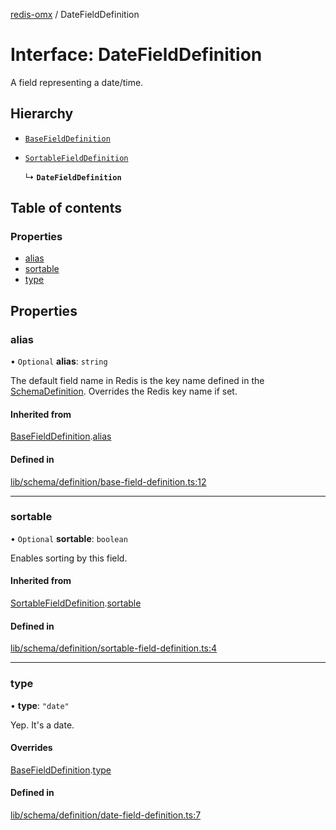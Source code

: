 [redis-omx](../README.md) / DateFieldDefinition

# Interface: DateFieldDefinition

A field representing a date/time.

## Hierarchy

- [`BaseFieldDefinition`](BaseFieldDefinition.md)

- [`SortableFieldDefinition`](SortableFieldDefinition.md)

  ↳ **`DateFieldDefinition`**

## Table of contents

### Properties

- [alias](DateFieldDefinition.md#alias)
- [sortable](DateFieldDefinition.md#sortable)
- [type](DateFieldDefinition.md#type)

## Properties

### alias

• `Optional` **alias**: `string`

The default field name in Redis is the key name defined in the
[SchemaDefinition](../README.md#schemadefinition). Overrides the Redis key name if set.

#### Inherited from

[BaseFieldDefinition](BaseFieldDefinition.md).[alias](BaseFieldDefinition.md#alias)

#### Defined in

[lib/schema/definition/base-field-definition.ts:12](https://github.com/redis/redis-omx-node/blob/20561ae/lib/schema/definition/base-field-definition.ts#L12)

___

### sortable

• `Optional` **sortable**: `boolean`

Enables sorting by this field.

#### Inherited from

[SortableFieldDefinition](SortableFieldDefinition.md).[sortable](SortableFieldDefinition.md#sortable)

#### Defined in

[lib/schema/definition/sortable-field-definition.ts:4](https://github.com/redis/redis-omx-node/blob/20561ae/lib/schema/definition/sortable-field-definition.ts#L4)

___

### type

• **type**: ``"date"``

Yep. It's a date.

#### Overrides

[BaseFieldDefinition](BaseFieldDefinition.md).[type](BaseFieldDefinition.md#type)

#### Defined in

[lib/schema/definition/date-field-definition.ts:7](https://github.com/redis/redis-omx-node/blob/20561ae/lib/schema/definition/date-field-definition.ts#L7)

